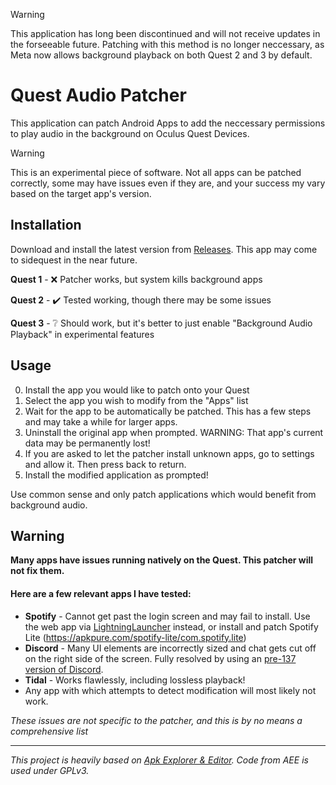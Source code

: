 > [!WARNING]
> This application has long been discontinued and will not receive updates in the forseeable future.
> Patching with this method is no longer neccessary, as Meta now allows background playback on both Quest 2 and 3 by default.

# Quest Audio Patcher
This application can patch Android Apps to add the neccessary permissions to play audio in the background on Oculus Quest Devices.

> [!WARNING]  
> This is an experimental piece of software. Not all apps can be patched correctly, some may have issues even if they are, and your success my vary based on the target app's version.

## Installation
Download and install the latest version from [Releases](https://github.com/threethan/QuestAudioPatcher/releases). This app may come to sidequest in the near future.

**Quest 1** - ❌ Patcher works, but system kills background apps

**Quest 2** - ✔️ Tested working, though there may be some issues

**Quest 3** - ❔ Should work, but it's better to just enable "Background Audio Playback" in experimental features

## Usage
0. Install the app you would like to patch onto your Quest
1. Select the app you wish to modify from the "Apps" list
2. Wait for the app to be automatically be patched. This has a few steps and may take a while for larger apps.
3. Uninstall the original app when prompted. WARNING: That app\'s current data may be permanently lost!
4. If you are asked to let the patcher install unknown apps, go to settings and allow it. Then press back to return.
5. Install the modified application as prompted!

Use common sense and only patch applications which would benefit from background audio.
   
## Warning
**Many apps have issues running natively on the Quest. This patcher will not fix them.**
#### Here are a few relevant apps I have tested:
- **Spotify** - Cannot get past the login screen and may fail to install. Use the web app via [LightningLauncher](https://github.com/threethan/LightningLauncher/releases/) instead, or install and patch Spotify Lite (https://apkpure.com/spotify-lite/com.spotify.lite)
- **Discord** - Many UI elements are incorrectly sized and chat gets cut off on the right side of the screen. Fully resolved by using an [pre-137 version of Discord](https://www.apkmirror.com/apk/discord-inc/discord-chat-for-gamers/discord-chat-for-gamers-126-21-stable-release/discord-talk-chat-hang-out-126-21-stable-android-apk-download/download/?key=524e8c97e18586f13183d87e42aaa18914bcbb38).
- **Tidal** - Works flawlessly, including lossless playback!
- Any app with which attempts to detect modification will most likely not work. 

*These issues are not specific to the patcher, and this is by no means a comprehensive list*

---


*This project is heavily based on [Apk Explorer & Editor](https://github.com/apk-editor/APK-Explorer-Editor). Code from AEE is used under GPLv3.*
